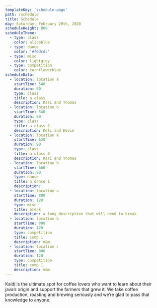```yaml
---
templateKey: 'schedule-page'
path: /schedule
title: Schedule
day: Saturday, February 29th, 2020
scheduleHeight: 800
scheduleTheme:
  - type: class
    color: aliceblue
  - type: dance
    color: '#f0dcdc'
  - type: misc
    color: lightgrey
  - type: competition
    color: cornflowerblue
scheduleData:
  - location: location a
    startTime: 540
    duration: 90
    type: class
    title: a class
    description: Kari and Thomas
  - location: location b
    startTime: 540
    duration: 90
    type: class
    title: a class 2
    description: Keli and Kevin
  - location: location a
    startTime: 630
    duration: 90
    type: class
    title: a class 3
    description: Kari and Thomas
  - location: location b
    startTime: 660
    duration: 90
    type: dance
    title: a dance 1
    description:
  - location: location a
    startTime: 800
    duration: 120
    type: misc
    title: break
    description: a long description that will need to break
  - location: location b
    startTime: 800
    duration: 120
    type: competition
    title: comp 1
    description: m&m
  - location: location c
    startTime: 800
    duration: 120
    type: competition
    title: comp 1
    description: m&m
---
```

Kaldi is the ultimate spot for coffee lovers who want to learn about their
java’s origin and support the farmers that grew it. We take coffee production,
roasting and brewing seriously and we’re glad to pass that knowledge to
anyone.